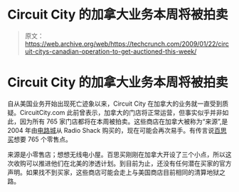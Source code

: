 # Circuit City 的加拿大业务本周将被拍卖

> 原文：<https://web.archive.org/web/https://techcrunch.com/2009/01/22/circuit-citys-canadian-operation-to-get-auctioned-this-week/>

# Circuit City 的加拿大业务本周将被拍卖

自从美国业务开始出现死亡迹象以来，Circuit City 在加拿大的业务就一直受到质疑。CircuitCity.com 此前曾表示，加拿大的门店将正常运营，但事实似乎并非如此，因为所有 765 家门店都将在本周被拍卖。这些商店在加拿大被称为“来源”,是 2004 年由[电路城](https://web.archive.org/web/20230323204546/http://www.crunchgear.com/tag/circuit-city/)从 Radio Shack 购买的，现在可能会再次易手。有传言说[百思买](https://web.archive.org/web/20230323204546/http://www.crunchgear.com/tag/best-buy.com)想要 765 个零售点。

来源是小零售店；想想无线电小屋。百思买刚刚在加拿大开设了三个小点，所以这次收购可以推进他们在北美的渗透计划。到目前为止，还没有任何潜在买家的官方声明。如果找不到买家，这些商店可能会走上与美国商店目前相同的清算地狱之路。